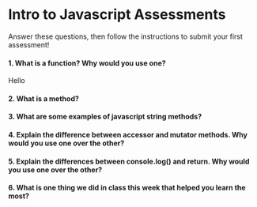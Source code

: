 # Intro to Javascript Assessments

Answer these questions, then follow the instructions to submit your first assessment!

#### 1. What is a function? Why would you use one?
Hello
#### 2. What is a method?

#### 3. What are some examples of javascript string methods?

#### 4. Explain the difference between accessor and mutator methods. Why would you use one over the other?

#### 5. Explain the differences between console.log() and return. Why would you use one over the other?

#### 6. What is one thing we did in class this week that helped you learn the most?  
